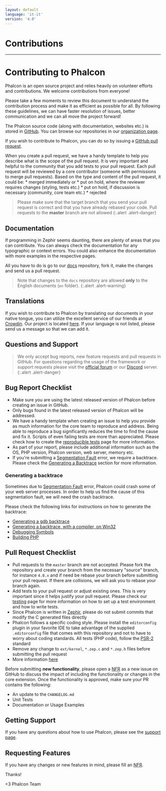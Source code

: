 ```yaml
---
layout: default
language: 'it-it'
version: '4.0'
---
```

# Contributions

* * *

# Contributing to Phalcon

Phalcon is an open source project and relies heavily on volunteer efforts and contributions. We welcome contributions from everyone!

Please take a few moments to review this document to understand the contribution process and make it as efficient as possible for all. By following these guidelines, we can have faster resolution of issues, better communication and we can all move the project forward!

The Phalcon source code (along with documentation, websites etc.) is stored in [GitHub](https://github.com). You can browse our repositories in our [organization page](https://github.com/phalcon).

If you wish to contribute to Phalcon, you can do so by issuing a [GitHub pull request](https://help.github.com/articles/using-pull-requests/).

When you create a pull request, we have a handy template to help you describe what is the scope of the pull request. It is very important and helpful to the community that you add tests to your pull request. Each pull request will be reviewed by a core contributor (someone with permissions to merge pull requests). Based on the type and content of the pull request, it could be: * merged immediately or * put on hold, where the reviewer requires changes (styling, tests etc.) * put on hold, if discussion is necessary (community, core team etc.) * rejected

> Please make sure that the target branch that you send your pull request is correct and that you have already rebased your code. Pull requests to the **master** branch are not allowed
{:.alert .alert-danger}

## Documentation

If programming in Zephir seems daunting, there are plenty of areas that you can contribute. You can always check the documentation for any typographic or context errors. You could also enhance the documentation with more examples in the respective pages.

All you have to do is go to our [docs](https://github.com/phalcon/docs) repository, fork it, make the changes and send us a pull request.

> Note that changes to the `docs` repository are allowed **only** to the English documents (`en` folder).
{:.alert .alert-warning}

## Translations

If you wish to contribute to Phalcon by translating our documents in your native tongue, you can utilize the excellent service of our friends at [Crowdin](https://crowdin.com). Our project is located [here](https://crowdin.com/project/phalcon-documentation). If your language is not listed, please send us a message so that we can add it.

## Questions and Support

> We only accept bug reports, new feature requests and pull requests in GitHub. For questions regarding the usage of the framework or support requests please visit the [official forum](https://phalcon.link/forum) or our [Discord](https://phalcon.link/discord) server.
{:.alert .alert-danger}

## Bug Report Checklist

- Make sure you are using the latest released version of Phalcon before creating an issue in GitHub.
- Only bugs found in the latest released version of Phalcon will be addressed.
- We have a handy template when creating an issue to help you provide as much information for the core team to reproduce and address. Being able to reproduce a bug significantly reduces the time to find the cause and fix it. Scripts of even failing tests are more than appreciated. Please check how to create the [reproducible tests](reproducible-tests) page for more information.
- As part of your report, please include additional information such as the OS, PHP version, Phalcon version, web server, memory etc.
- If you're submitting a [Segmentation Fault](https://en.wikipedia.org/wiki/Segmentation_fault) error, we require a backtrace. Please check the [Generating a Backtrace](#bug-report-generating-backtrace) section for more information.

### Generating a backtrace

Sometimes due to [Segmentation Fault](https://en.wikipedia.org/wiki/Segmentation_fault) error, Phalcon could crash some of your web server processes. In order to help us find the cause of this segmentation fault, we will need the crash backtrace.

Please check the following links for instructions on how to generate the backtrace:

- [Generating a gdb backtrace](https://bugs.php.net/bugs-generating-backtrace.php)
- [Generating a backtrace, with a compiler, on Win32](https://bugs.php.net/bugs-generating-backtrace-win32.php)
- [Debugging Symbols](https://github.com/oerdnj/deb.sury.org/wiki/Debugging-symbols)
- [Building PHP](http://www.phpinternalsbook.com/build_system/building_php.html)

## Pull Request Checklist

- Pull requests to the `master` branch are not accepted. Please fork the repository and create your branch from the necessary "source" branch, for instance `4.0.x` and if need be rebase your branch before submitting your pull request. If there are collisions, we will ask you to rebase your branch again.
- Add tests to your pull request or adjust existing ones. This is very important since it helps justify your pull request. Please check our [testing](testing-environment) page for more information on how to set up a test environment and how to write tests.
- Since Phalcon is written in [Zephir](https://zephir-lang.com), please do not submit commits that modify the C generated files directly
- Phalcon follows a specific coding style. Please install the `editorconfig` plugin in your favorite IDE to take advantage of the supplied `.editorconfig` file that comes with this repository and not to have to worry about coding standards. All tests (PHP code), follow the [PSR-2](https://www.php-fig.org/psr/) standard
- Remove any change to `ext/kernel`, `*.zep.c` and `*.zep.h` files before submitting the pull request
- More information [here](new-pull-request)

Before submitting **new functionality**, please open a [NFR](new-feature-request) as a new issue on GitHub to discuss the impact of including the functionality or changes in the core extension. Once the functionality is approved, make sure your PR contains the following:

- An update to the `CHANGELOG.md`
- Unit Tests
- Documentation or Usage Examples

## Getting Support

If you have any questions about how to use Phalcon, please see the [support page](http://phalcon.link/support).

## Requesting Features

If you have any changes or new features in mind, please fill an [NFR](new-feature-request).

Thanks!

<3 Phalcon Team